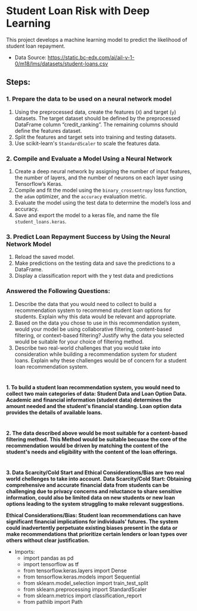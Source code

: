 # Student Loan Risk with Deep Learning

This project develops a machine learning model to predict the likelihood of student loan repayment.


* Data Source: https://static.bc-edx.com/ai/ail-v-1-0/m18/lms/datasets/student-loans.csv


## Steps:

### 1. Prepare the data to be used on a neural network model
1. Using the preprocessed data, create the features (`X`) and target (`y`) datasets. The target dataset should be defined by the preprocessed DataFrame column “credit_ranking”. The remaining columns should define the features dataset.
2. Split the features and target sets into training and testing datasets.
3. Use scikit-learn's `StandardScaler` to scale the features data.
### 2. Compile and Evaluate a Model Using a Neural Network
1. Create a deep neural network by assigning the number of input features, the number of layers, and the number of neurons on each layer using Tensorflow’s Keras.
2. Compile and fit the model using the `binary_crossentropy` loss function, the `adam` optimizer, and the `accuracy` evaluation metric.
3. Evaluate the model using the test data to determine the model’s loss and accuracy.
4. Save and export the model to a keras file, and name the file `student_loans.keras`.
### 3. Predict Loan Repayment Success by Using the Neural Network Model
1. Reload the saved model.
2. Make predictions on the testing data and save the predictions to a DataFrame.
3. Display a classification report with the y test data and predictions
### Answered the Following Questions:
1. Describe the data that you would need to collect to build a recommendation system to recommend student loan options for students. Explain why this data would be relevant and appropriate.
2. Based on the data you chose to use in this recommendation system, would your model be using collaborative filtering, content-based filtering, or context-based filtering? Justify why the data you selected would be suitable for your choice of filtering method.
3. Describe two real-world challenges that you would take into consideration while building a recommendation system for student loans. Explain why these challenges would be of concern for a student loan recommendation system.
#
**1. To build a student loan recommendation system, you would need to collect two main categories of data: Student Data and Loan Option Data.**
  **Academic and financial information (student data) determines the amount needed and the student's financial standing. Loan option data provides the details of available loans.**
#
**2. The data described above would be most suitable for a content-based filtering method.** 
  **This Method would be suitable becuase the core of the recommendation would be driven by matching the content of the student's needs and eligibility with the content of the loan offerings.**
#
**3. Data Scarcity/Cold Start and Ethical Considerations/Bias are two real world chellenges to take into account.**
  **Data Scarcity/Cold Start: Obtaining comprehensive and accurate financial data from students can be challenging due to privacy concerns and reluctance to share sensitive information, could also be limited data on new students or new loan options leading to the system struggling to make relevant suggestions.**

  **Ethical Considerations/Bias: Student loan recommendations can have significant financial implications for individuals' futures. The system could inadvertently perpetuate existing biases present in the data or make recommendations that prioritize certain lenders or loan types over others without clear justification.**


* Imports:
    - import pandas as pd
    - import tensorflow as tf
    - from tensorflow.keras.layers import Dense
    - from tensorflow.keras.models import Sequential
    - from sklearn.model_selection import train_test_split
    - from sklearn.preprocessing import StandardScaler
    - from sklearn.metrics import classification_report
    - from pathlib import Path